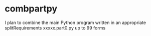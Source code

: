 # combpartpy
I plan to combine the main Python program written in an appropriate splitRequirements xxxxx.part0.py up to 99 forms

